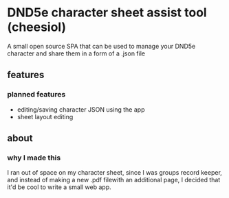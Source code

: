 # DND5e character sheet assist tool (cheesiol)
A small open source SPA that can be used to manage your DND5e character and share them in a form of a .json file

## features
### planned features
- editing/saving character JSON using the app
- sheet layout editing


## about
### why I made this
I ran out of space on my character sheet, since I was groups record keeper, and instead of making a new .pdf filewith an additional page, I decided that it'd be cool to write a small web app.